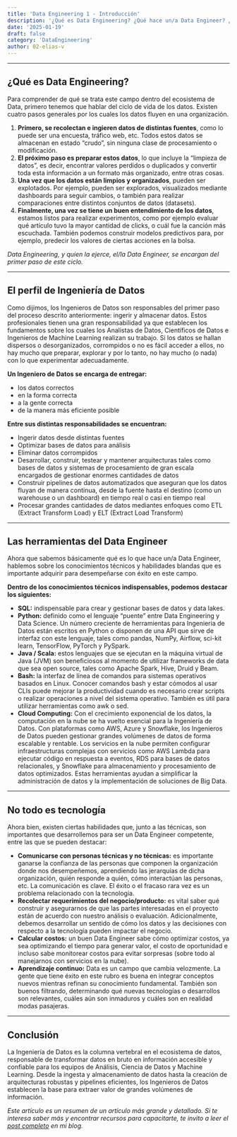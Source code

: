 ```yaml
---
title: 'Data Engineering 1 - Introducción'
description: '¿Qué es Data Engineering? ¿Qué hace un/a Data Engineer? ¿Qué conocimientos técnicos se necesitan? ¿Dónde capacitarse?'
date: '2025-01-19'
draft: false
category: 'DataEngineering'
author: 02-elias-v
---
```


---
## ¿Qué es Data Engineering?
Para comprender de qué se trata este campo dentro del ecosistema de Data, primero tenemos que hablar del ciclo de vida de los datos. Existen cuatro pasos generales por los cuales los datos fluyen en una organización.

1. **Primero, se recolectan e ingieren datos de distintas fuentes**, como lo puede ser una encuesta, tráfico web, etc. Todos estos datos se almacenan en estado “crudo”, sin ninguna clase de procesamiento o modificación.
2. **El próximo paso es preparar estos datos**, lo que incluye la “limpieza de datos”, es decir, encontrar valores perdidos o duplicados y convertir toda esta información a un formato más organizado, entre otras cosas.
3. **Una vez que los datos están limpios y organizados**, pueden ser explotados. Por ejemplo, pueden ser explorados, visualizados mediante dashboards para seguir cambios, o también para realizar comparaciones entre distintos conjuntos de datos (datasets).
4. **Finalmente, una vez se tiene un buen entendimiento de los datos**, estamos listos para realizar experimentos, como por ejemplo evaluar qué artículo tuvo la mayor cantidad de clicks, o cuál fue la canción más escuchada. También podemos construir modelos predictivos para, por ejemplo, predecir los valores de ciertas acciones en la bolsa.

*Data Engineering, y quien la ejerce, el/la Data Engineer, se encargan del primer paso de este ciclo.*

---

## El perfil de Ingeniería de Datos
Como dijimos, los Ingenieros de Datos son responsables del primer paso del proceso descrito anteriormente: ingerir y almacenar datos. Estos profesionales tienen una gran responsabilidad ya que establecen los fundamentos sobre los cuales los Analistas de Datos, Científicos de Datos e Ingenieros de Machine Learning realizan su trabajo. Si los datos se hallan dispersos o desorganizados, corrompidos o no es fácil acceder a ellos, no hay mucho que preparar, explorar y por lo tanto, no hay mucho (o nada) con lo que experimentar adecuadamente.

**Un Ingeniero de Datos se encarga de entregar:**
- los datos correctos
- en la forma correcta
- a la gente correcta
- de la manera más eficiente posible


**Entre sus distintas responsabilidades se encuentran:**
- Ingerir datos desde distintas fuentes
- Optimizar bases de datos para análisis
- Eliminar datos corrompidos
- Desarrollar, construir, testear y mantener arquitecturas tales como bases de datos y sistemas de procesamiento de gran escala encargados de gestionar enormes cantidades de datos
- Construir pipelines de datos automatizados que aseguran que los datos fluyan de manera continua, desde la fuente hasta el destino (como un warehouse o un dashboard) en tiempo real o casi en tiempo real
- Procesar grandes cantidades de datos mediantes enfoques como ETL (Extract Transform Load) y ELT (Extract Load Transform)

---

## Las herramientas del Data Engineer
Ahora que sabemos básicamente qué es lo que hace un/a Data Engineer, hablemos sobre los conocimientos técnicos y habilidades blandas que es importante adquirir para desempeñarse con éxito en este campo. 

**Dentro de los conocimientos técnicos indispensables, podemos destacar los siguientes:**

- **SQL:** indispensable para crear y gestionar bases de datos y data lakes.
- **Python:** definido como el lenguaje “puente” entre Data Engineering y Data Science. Un número creciente de herramientas para Ingenieria de Datos están escritos en Python o disponen de una API que sirve de interfaz con este lenguaje, tales como pandas, NumPy, Airflow, sci-kit learn, TensorFlow, PyTorch y PySpark.
- **Java / Scala:** estos lenguajes que se ejecutan en la máquina virtual de Java (JVM) son beneficiosos al momento de utilizar frameworks de data que sea open source, tales como Apache Spark, Hive, Druid y Beam.
- **Bash:** la interfaz de línea de comandos para sistemas operativos basados en Linux. Conocer comandos bash y estar cómodos al usar CLIs puede mejorar la productividad cuando es necesario crear scripts o realizar operaciones a nivel del sistema operativo. También es útil para utilizar herramientas como awk o sed.
- **Cloud Computing:** Con el crecimiento exponencial de los datos, la computación en la nube se ha vuelto esencial para la Ingeniería de Datos. Con plataformas como AWS, Azure y Snowflake, los Ingenieros de Datos pueden gestionar grandes volúmenes de datos de forma escalable y rentable. Los servicios en la nube permiten configurar infraestructuras complejas con servicios como AWS Lambda para ejecutar código en respuesta a eventos, RDS para bases de datos relacionales, y Snowflake para almacenamiento y procesamiento de datos optimizados. Estas herramientas ayudan a simplificar la administración de datos y la implementación de soluciones de Big Data.

---
## No todo es tecnología
Ahora bien, existen ciertas habilidades que, junto a las técnicas, son importantes que desarrollemos para ser un Data Engineer competente, entre las que se pueden destacar:
- **Comunicarse con personas técnicas y no técnicas:** es importante ganarse la confianza de las personas que componen la organización donde nos desempeñemos, aprendiendo las jerarquías de dicha organización, quién responde a quién, cómo interactúan las personas, etc. La comunicación es clave. El éxito o el fracaso rara vez es un problema relacionado con la tecnología.
- **Recolectar requerimientos del negocio/producto:** es vital saber qué construir y asegurarnos de que las partes interesadas en el proyecto están de acuerdo con nuestro análisis o evaluación. Adicionalmente, debemos desarrollar un sentido de cómo los datos y las decisiones con respecto a la tecnología pueden impactar el negocio.
- **Calcular costos:** un buen Data Engineer sabe cómo optimizar costos, ya sea optimizando el tiempo para generar valor, el costo de oportunidad e incluso sabe monitorear costos para evitar sorpresas (sobre todo al manejarnos con servicios en la nube).
- **Aprendizaje continuo:** Data es un campo que cambia velozmente. La gente que tiene éxito en este rubro es buena en integrar conceptos nuevos mientras refinan su conocimiento fundamental. También son buenos filtrando, determinando qué nuevas tecnologías o desarrollos son relevantes, cuáles aún son inmaduros y cuáles son en realidad modas pasajeras.

---
## Conclusión
La Ingeniería de Datos es la columna vertebral en el ecosistema de datos, responsable de transformar datos en bruto en información accesible y confiable para los equipos de Análisis, Ciencia de Datos y Machine Learning. Desde la ingesta y almacenamiento de datos hasta la creación de arquitecturas robustas y pipelines eficientes, los Ingenieros de Datos establecen la base para extraer valor de grandes volúmenes de información.

*Este artículo es un resumen de un artículo más grande y detallado. Si te interesa saber más y encontrar recursos para capacitarte, te invito a leer el [post completo](https://esvdev.me/posts/data-engineering-1-introduccion) en mi blog.*